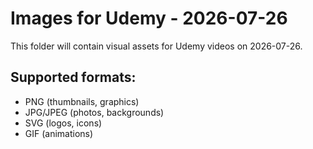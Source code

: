 # Images for Udemy - 2026-07-26

This folder will contain visual assets for Udemy videos on 2026-07-26.

## Supported formats:
- PNG (thumbnails, graphics)
- JPG/JPEG (photos, backgrounds)
- SVG (logos, icons)
- GIF (animations)
